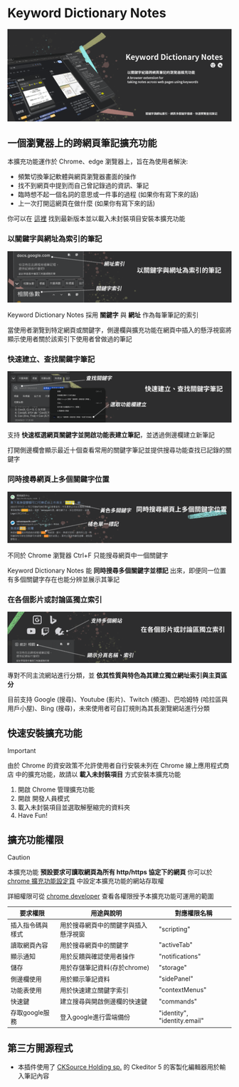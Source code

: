 # Keyword Dictionary Notes

![product-header](https://github.com/wantZzz/Keyword-Dictionary-Notes/blob/main/__assets__/readme-header.png)

## 一個瀏覽器上的跨網頁筆記擴充功能

本擴充功能運作於 Chrome、edge 瀏覽器上，旨在為使用者解決:

- 頻繁切換筆記軟體與網頁瀏覽器畫面的操作
- 找不到網頁中提到而自己曾記錄過的資訊、筆記
- 臨時想不起一個名詞的意思或一件事的過程 (如果你有寫下來的話)
- 上一次打開這網頁在做什麼 (如果你有寫下來的話)

你可以在 [這裡](https://github.com/wantZzz/Keyword-Dictionary-Notes/releases/latest) 找到最新版本並以載入未封裝項目安裝本擴充功能

### 以關鍵字與網址為索引的筆記

![readme-content-1](https://github.com/wantZzz/Keyword-Dictionary-Notes/blob/main/__assets__/readme-content-1.png)

Keyword Dictionary Notes 採用 **關鍵字** 與 **網址** 作為每筆筆記的索引

當使用者瀏覽到特定網頁或關鍵字，側邊欄與擴充功能在網頁中插入的懸浮視窗將顯示使用者關於該索引下使用者曾做過的筆記

### 快速建立、查找關鍵字筆記

![readme-content-2](https://github.com/wantZzz/Keyword-Dictionary-Notes/blob/main/__assets__/readme-content-2.png)

支持 **快速框選網頁關鍵字並開啟功能表建立筆記**，並透過側邊欄建立新筆記

打開側邊欄會顯示最近十個查看常用的關鍵字筆記並提供搜尋功能查找已記錄的關鍵字

### 同時搜尋網頁上多個關鍵字位置

![readme-content-3](https://github.com/wantZzz/Keyword-Dictionary-Notes/blob/main/__assets__/readme-content-3.png)

不同於 Chrome 瀏覽器 Ctrl+F 只能搜尋網頁中一個關鍵字

Keyword Dictionary Notes 能 **同時搜尋多個關鍵字並標記** 出來，即便同一位置有多個關鍵字存在也能分辨並展示其筆記

### 在各個影片或討論區獨立索引

![readme-content-4](https://github.com/wantZzz/Keyword-Dictionary-Notes/blob/main/__assets__/readme-content-4.png)

專對不同主流網站進行分類，並 **依其性質與特色為其建立獨立網址索引與主頁區分**

目前支持 Google (搜尋)、Youtube (影片)、Twitch (頻道)、巴哈姆特 (哈拉區與用戶小屋)、Bing (搜尋)，未來使用者可自訂規則為其長瀏覽網站進行分類

## 快速安裝擴充功能

> [!IMPORTANT]
> 由於 Chrome 的資安政策不允許使用者自行安裝未列在 Chrome 線上應用程式商店 中的擴充功能，故請以 __載入未封裝項目__ 方式安裝本擴充功能

1. 開啟 Chrome 管理擴充功能
2. 開啟 開發人員模式
3. 載入未封裝項目並選取解壓縮完的資料夾
4. Have Fun!

## 擴充功能權限

> [!CAUTION]
> 本擴充功能 **預設要求可讀取網頁為所有 http/https 協定下的網頁** 
> 你可以於 [chrome 擴充功能設定頁](chrome://extensions/) 中設定本擴充功能的網站存取權

詳細權限可從 [chrome developer](https://developer.chrome.com/docs/extensions/reference/permissions-list) 查看各權限授予本擴充功能可運用的範圍

| 要求權限         | 用途與說明  			           | 對應權限名稱    |
| -------------- | --------------------------------- | ------------ |
| 插入指令碼與樣式  | 用於搜尋網頁中的關鍵字與插入懸浮視窗     | "scripting" |
| 讀取網頁內容     | 用於搜尋網頁中的關鍵字				  | "activeTab" |
| 顯示通知         | 用於反饋與確認使用者操作		       | "notifications" |
| 儲存            | 用於存儲筆記資料(存於chrome)	     | "storage" |
| 側邊欄使用       | 用於顯示筆記資料			        | "sidePanel" |
| 功能表使用       | 用於快速建立關鍵字索引			      | "contextMenus" |
| 快速鍵          | 建立搜尋與開啟側邊欄的快速鍵		      | "commands" |
| 存取google服務  | 登入google進行雲端備份       		      | "identity", "identity.email" |

## 第三方開源程式

- 本插件使用了 [CKSource Holding sp.](https://cksource.com/) 的 Ckeditor 5 的客製化編輯器用於輸入筆記內容
